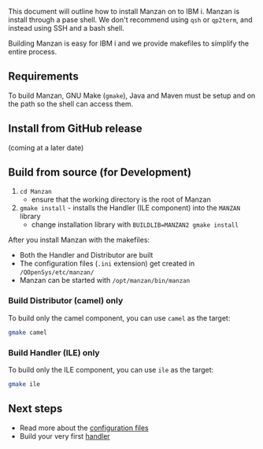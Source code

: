 This document will outline how to install Manzan on to IBM i. Manzan is install through a pase shell. We don't recommend using `qsh` or `qp2term`, and instead using SSH and a bash shell.

Building Manzan is easy for IBM i and we provide makefiles to simplify the entire process.

## Requirements

To build Manzan, GNU Make (`gmake`), Java and Maven must be setup and on the path so the shell can access them.

## Install from GitHub release

(coming at a later date)

## Build from source (for Development)

1. `cd Manzan`
   * ensure that the working directory is the root of Manzan
2. `gmake install` - installs the Handler (ILE component) into the `MANZAN` library
    * change installation library with `BUILDLIB=MANZAN2 gmake install`

After you install Manzan with the makefiles:

* Both the Handler and Distributor are built
* The configuration files (`.ini` extension) get created in `/QOpenSys/etc/manzan/`
* Manzan can be started with `/opt/manzan/bin/manzan`

### Build Distributor (camel) only

To build only the camel component, you can use `camel` as the target:

```sh
gmake camel
```

### Build Handler (ILE) only

To build only the ILE component, you can use `ile` as the target:

```sh
gmake ile
```

## Next steps

* Read more about the [configuration files](/config/index.md)
* Build your very first [handler](/examples/file.md)